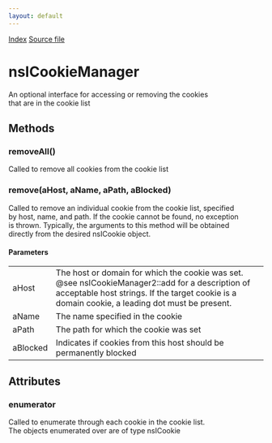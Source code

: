 ```yaml
---
layout: default
---
```

<div id='links'><a href="../index.html">Index</a>
<a href="http://dxr.mozilla.org/mozilla-central/source/netwerk/cookie/nsICookieManager.idl">Source file</a>
</div>

# nsICookieManager #
   
An optional interface for accessing or removing the cookies  
that are in the cookie list  
  

## Methods ##

### removeAll() ###
  
Called to remove all cookies from the cookie list  
  

### remove(aHost, aName, aPath, aBlocked) ###
  
Called to remove an individual cookie from the cookie list, specified  
by host, name, and path. If the cookie cannot be found, no exception  
is thrown. Typically, the arguments to this method will be obtained  
directly from the desired nsICookie object.  
  
  
  

#### Parameters ####

<table>

<tr>
<td>aHost</td>
<td>The host or domain for which the cookie was set. @see  
             nsICookieManager2::add for a description of acceptable host  
             strings. If the target cookie is a domain cookie, a leading  
             dot must be present.  
</td>
</tr>

<tr>
<td>aName</td>
<td>The name specified in the cookie  
</td>
</tr>

<tr>
<td>aPath</td>
<td>The path for which the cookie was set  
</td>
</tr>

<tr>
<td>aBlocked</td>
<td>Indicates if cookies from this host should be permanently blocked  
</td>
</tr>

</table>

## Attributes ##

### enumerator ###
  
Called to enumerate through each cookie in the cookie list.  
The objects enumerated over are of type nsICookie  
  
